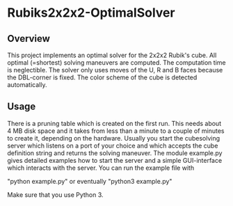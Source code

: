 # Rubiks2x2x2-OptimalSolver
## Overview
This project implements an optimal solver for the 2x2x2 Rubik's cube. All optimal (=shortest) solving maneuvers are computed. The computation time is neglectible.
The solver only uses moves of the U, R and B faces because the DBL-corner is fixed. The color scheme of the cube is detected automatically.

## Usage
There is a pruning table which is created on the first run. This needs about 4 MB disk space and it takes from less than a minute to a couple of minutes to create it, depending on the hardware. Usually you start the cubesolving server which listens on a port of your choice and which accepts the cube definition string and returns the solving maneuver. The module example.py gives detailed examples how to start the server and a simple GUI-interface which interacts with the server. You can run the example file with

"python example.py" or eventually "python3 example.py"

Make sure that you use Python 3.

